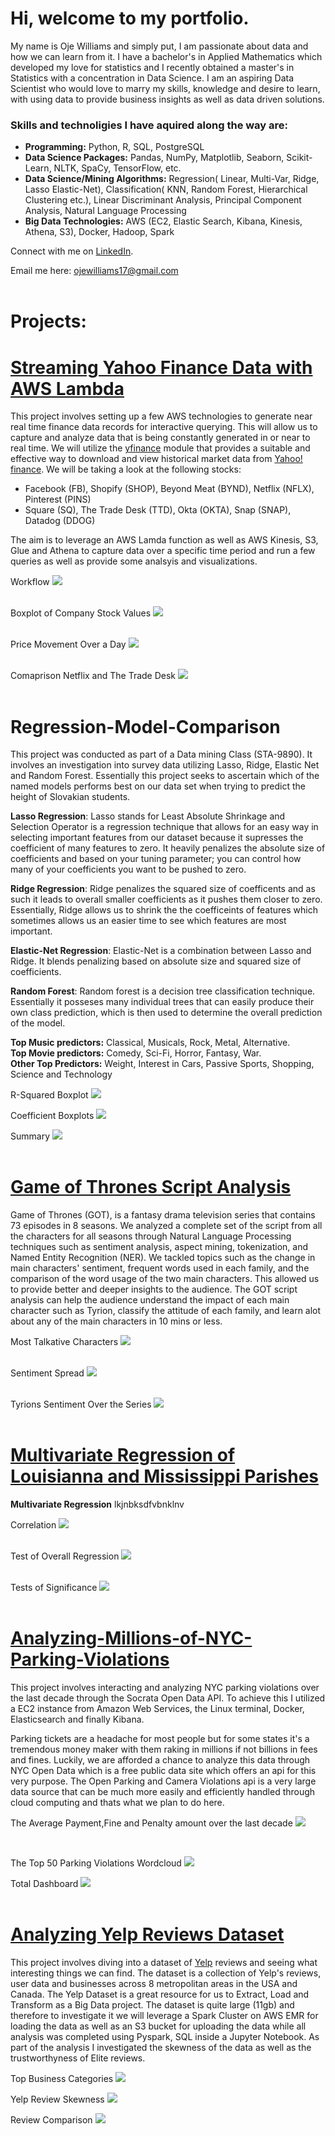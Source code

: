 # Hi, welcome to my portfolio. 
My name is Oje Williams and simply put, I am passionate about data and how we can learn from it. I have a bachelor's in Applied Mathematics which developed my love for statistics and I recently obtained a master's in Statistics with a concentration in Data Science. I am an aspiring Data Scientist who would love to marry my skills, knowledge and desire to learn, with using data to provide business insights as well as data driven solutions.


### Skills and technoligies I have aquired along the way are:
- **Programming:** Python, R, SQL, PostgreSQL
- **Data Science Packages:** Pandas, NumPy, Matplotlib, Seaborn, Scikit-Learn, NLTK, SpaCy, TensorFlow,  etc.
- **Data Science/Mining Algorithms:** Regression( Linear, Multi-Var, Ridge, Lasso Elastic-Net), Classification( KNN, Random Forest, Hierarchical Clustering etc.), Linear Discriminant Analysis, Principal Component Analysis, Natural Language Processing
- **Big Data Technologies:** AWS (EC2, Elastic Search, Kibana, Kinesis, Athena, S3), Docker, Hadoop, Spark



Connect with me on [LinkedIn](https://www.linkedin.com/in/ojewilliams/).

Email me here: ojewilliams17@gmail.com 
 <br /> 
  <br />

# Projects:

# [Streaming Yahoo Finance Data with AWS Lambda](https://github.com/OjeWilliams/Streaming-Yahoo-Finance-Data-with-AWS-Lambda)
This project involves setting up a few AWS technologies to generate near real time finance data records for interactive querying. This will allow us to capture and analyze data that is being constantly generated in or near to real time. We will utilize the [yfinance](https://github.com/ranaroussi/yfinance) module that provides a suitable and effective way to download and view historical market data from [Yahoo! finance](https://finance.yahoo.com/).
  We will be taking a look at the following stocks: 
 - Facebook (FB), Shopify (SHOP), Beyond Meat (BYND), Netflix (NFLX), Pinterest (PINS)
 - Square (SQ), The Trade Desk (TTD), Okta (OKTA), Snap (SNAP), Datadog (DDOG)
 
The aim is to leverage an AWS Lamda function as well as AWS Kinesis, S3, Glue and Athena to capture data over a specific time period and run a few queries as well as provide some analsyis and visualizations.

Workflow
![](/images/workflow.png)
<br />
<br />

Boxplot of Company Stock Values
![](/images/box.png)
<br />
<br />

Price Movement Over a Day
![](/images/flux.png)
<br />
<br />

Comaprison Netflix and The Trade Desk
![](/images/line1.png)
<br />
<br />


# Regression-Model-Comparison

This project was conducted as part of a Data mining Class (STA-9890). It involves an investigation into survey data utilizing Lasso, Ridge, Elastic Net and Random Forest. Essentially this project seeks to ascertain which of the named models performs best on our data set when trying to predict the height of Slovakian students.

**Lasso Regression**: Lasso stands for Least Absolute Shrinkage and Selection Operator is a regression technique that allows for an easy way in selecting important features from our dataset because it supresses the coefficient of many features to zero. It heavily penalizes the absolute size of coefficients and based on your tuning parameter; you can control how many of your coefficients you want to be pushed to zero. 

**Ridge Regression**: Ridge penalizes the squared size of coefficents and as such it leads to overall smaller coefficients as it pushes them closer to zero. Essentially, Ridge allows us to shrink the the coefficeints of features which sometimes allows us an easier time to see which features are most important.

**Elastic-Net Regression**:  Elastic-Net is a combination between Lasso and Ridge. It blends penalizing based on absolute size and squared size of coefficients.

**Random Forest**: Random forest is a decision tree classification technique. Essentially it posseses many individual trees that can easily produce their own class prediction, which is then used to determine the overall prediction of the model. 

**Top Music predictors:** Classical, Musicals, Rock, Metal, Alternative. <br />
**Top Movie predictors:** Comedy, Sci-Fi, Horror, Fantasy, War. <br />
**Other Top Predictors:** Weight, Interest in Cars, Passive Sports, Shopping, Science and Technology <br />

R-Squared Boxplot
![](/images/BoxR2.png)
<br />

Coefficient Boxplots
![](/images/BoxCoeffs.png)
<br />

Summary
![](/images/Summary.png)
<br />
<br />

# [Game of Thrones Script Analysis](https://github.com/OjeWilliams/NLP_Analysis)
Game of Thrones (GOT), is a fantasy drama television series that contains 73 episodes in 8 seasons. We analyzed a complete set of the script from all the characters for all seasons through Natural Language Processing techniques such as sentiment analysis, aspect mining, tokenization, and Named Entity Recognition (NER). We tackled topics such as the change in main characters' sentiment, frequent words used in each family, and the comparison of the word usage of the two main characters. This allowed us to provide better and deeper insights to the audience. The GOT script analysis can help the audience understand the impact of each main character such as Tyrion, classify the attitude of each family, and learn alot about any of the main characters in 10 mins or less.

Most Talkative Characters
![](/images/Talkative.png)
<br />
<br />

Sentiment Spread
![](/images/Sentiment-Spread.png)
<br />
<br />

Tyrions Sentiment Over the Series
![](/images/Tyrion.png)
<br />
<br />


# [Multivariate Regression of Louisianna and Mississippi Parishes  ](https://github.com/OjeWilliams/Multivariate-Analysis-of-Louisiana-and-Mississippi-Parishes)
 **Multivariate Regression**
 lkjnbksdfvbnklnv
  

Correlation
![](/images/correlation.png)
<br />
<br />

Test of Overall Regression
![](/images/overall-regression.png)
<br />
<br />

Tests of Significance
![](/images/total-sig.png)
<br />
<br />


# [Analyzing-Millions-of-NYC-Parking-Violations](https://github.com/OjeWilliams/Analyzing-Millions-of-NYC-Parking-Violations)

This project involves interacting and analyzing NYC parking violations over the last decade through the Socrata Open Data API. To achieve this I utilized a EC2 instance from Amazon Web Services, the Linux terminal, Docker, Elasticsearch and finally Kibana.

Parking tickets are a headache for most people but for some states it's a tremendous money maker with them raking in millions if not billions in fees and fines. Luckily, we are afforded a chance to analyze this data through NYC Open Data which is a free public data site which offers an api for this very purpose. The Open Parking and Camera Violations api is a very large data source that can be much more easily and efficiently handled through cloud computing and thats what we plan to do here. <br />

The Average Payment,Fine and Penalty amount over the last decade
  ![](/images/YearlyAvgs.png)

<br />

The Top 50 Parking Violations Wordcloud
  ![](/images/TopViolations.png)
  <br />


Total Dashboard
![](/images/kibanadashboard.png) 
 <br />
  <br />


# [Analyzing Yelp Reviews Dataset](https://github.com/OjeWilliams/Analyzing-Yelp-Reviews-Dataset/blob/main/README.md)
 This project involves diving into a dataset of [Yelp](https://www.kaggle.com/yelp-dataset/yelp-dataset) reviews and seeing what interesting things we can find. The dataset is a collection of Yelp's reviews, user data and businesses across 8 metropolitan areas in the USA and Canada. The Yelp Dataset is a great resource for us to Extract, Load and Transform as a Big Data project. The dataset is quite large (11gb) and therefore to investigate it we will leverage a Spark Cluster on AWS EMR for loading the data as well as an S3 bucket for uploading the data while all analysis was completed using Pyspark, SQL inside a Jupyter Notebook. 
As part of the analysis I investigated the skewness of the data as well as the trustworthyness of Elite reviews.

Top Business Categories 
![](/images/Top-Categories-by-Business.png)
<br />

Yelp Review Skewness
![](/images/Yelp-Review-Skewness.png)
<br />

Review Comparison
![](/images/Review-Comparison.png)
<br />
<br />




